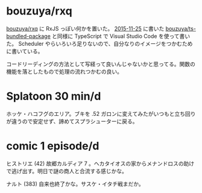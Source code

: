 # bouzuya/rxq

[bouzuya/rxq][] に RxJS っぽい何かを置いた。 [2015-11-25][] に書いた [bouzuya/ts-bundled-package][] と同様に TypeScript で Visual Studio Code を使って書いた。 Scheduler やらいろいろ足りないので、自分なりのイメージをつかむために書いている。

コードリーディングの方法として写経って良いんじゃないかと思ってる。関数の機能を落としたもので処理の流れつかむの良い。

# Splatoon 30 min/d

ホッケ・ハコフグのエリア。ブキを .52 ガロンに変えてみたがいつもと立ち回りが違うので安定せず、諦めてスプラシューターに戻る。

# comic 1 episode/d

ヒストリエ (42) 故郷カルディア 7 。ヘカタイオスの家からメナンドロスの助けで逃げ出す。明日で謎の商人と合流する感じかな。

ナルト (383) 自来也終了かな。サスケ・イタチ戦まだか。

[2015-11-25]: http://blog.bouzuya.net/2015/11/25/
[bouzuya/rxq]: https://github.com/bouzuya/rxq
[bouzuya/ts-bundled-package]: https://github.com/bouzuya/ts-bundled-package
